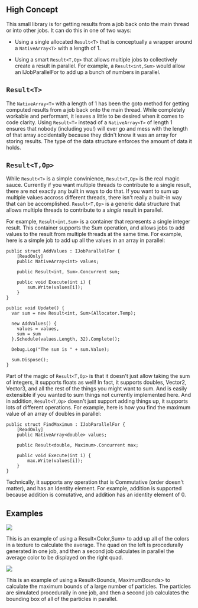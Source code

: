 ## High Concept ##

This small library is for getting results from a job back onto the main thread or into other jobs.  It can do this in one of two ways:

 - Using a single allocated `Result<T>` that is conceptually a wrapper around a `NativeArray<T>` with a length of 1.
 
 - Using a smart `Result<T,Op>` that allows multiple jobs to collectively create a result in parallel.  For example, a `Result<int,Sum>` would allow an IJobParallelFor to add up a bunch of numbers in parallel.
 
## `Result<T>` ##

The `NativeArray<T>` with a length of 1 has been the goto method for getting computed results from a job back onto the main thread.  While completely workable and performant, it leaves a little to be desired when it comes to code clarity.  Using `Result<T>` instead of a `NativeArray<T>` of length 1 ensures that nobody (including you!) will ever go and mess with the length of that array accidentally because they didn't know it was an array for storing results.  The type of the data structure enforces the amount of data it holds.

## `Result<T,Op>` ##

While `Result<T>` is a simple convinience, `Result<T,Op>` is the real magic sauce.  Currently if you want multiple threads to contribute to a single result, there are not exactly any built in ways to do that.  If you want to sum up multiple values accross different threads, there isn't really a built-in way that can be accomplished.  `Result<T,Op>` is a generic data structure that allows multiple threads to contribute to a _single_ result in parallel.

For example, `Result<int,Sum>` is a container that represents a single integer result.  This container supports the Sum operation, and allows jobs to add values to the result from multiple threads at the same time.  For example, here is a simple job to add up all the values in an array in parallel:

    public struct AddValues : IJobParallelFor {
    	[ReadOnly]
    	public NativeArray<int> values;
    	
    	public Result<int, Sum>.Concurrent sum;
    	
    	public void Execute(int i) {
    		sum.Write(values[i]);
    	}
    }
	
    public void Update() {
      var sum = new Result<int, Sum>(Allocator.Temp);
    
      new AddValues() {
        values = values,
        sum = sum
      }.Schedule(values.Length, 32).Complete();
    
      Debug.Log("The sum is " + sum.Value);
    
      sum.Dispose();
    }
	
Part of the magic of `Result<T,Op>` is that it doesn't just allow taking the sum of integers, it supports floats as well!  In fact, it supports doubles, Vector2, Vector3, and all the rest of the things you might want to sum.  And is easily extensible if you wanted to sum things not currently implemented here.  And in addition, `Result<T,Op>` doesn't just support adding things up, it supports lots of different operations.  For example, here is how you find the maximum value of an array of doubles in parallel:

    public struct FindMaximum : IJobParallelFor {
    	[ReadOnly]
    	public NativeArray<double> values;
    	
    	public Result<double, Maximum>.Concurrent max;
    	
    	public void Execute(int i) {
    		max.Write(values[i]);
    	}
    }

Technically, it supports any operation that is Commutative (order doesn't matter), and has an Identity element.  For example, addition is supported because addition is comutative, and addition has an identity element of 0.

## Examples ##

![](https://i.imgur.com/BblwuG4.gif)

This is an example of using a Result<Color,Sum> to add up all of the colors in a texture to calculate the average.  The quad on the left is procedurally generated in one job, and then a second job calculates in parallel the average color to be displayed on the right quad.

![](https://i.imgur.com/qnE5AZw.gif)

This is an example of using a Result<Bounds, MaximumBounds> to calculate the maximum bounds of a large number of particles.  The particles are simulated procedurally in one job, and then a second job calculates the bounding box of all of the particles in parallel.
